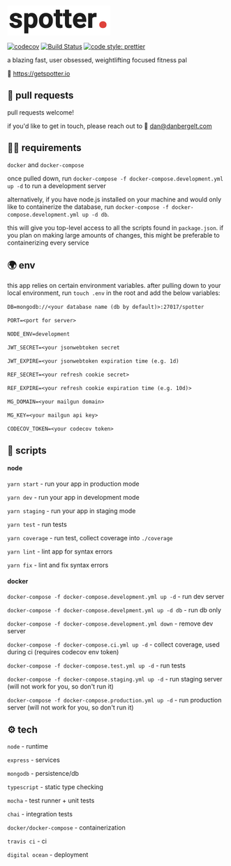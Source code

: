 ![Spotter Logo](./media/spotter.png)

[![codecov](https://codecov.io/gh/danbergelt/spotter-be/branch/master/graph/badge.svg)](https://codecov.io/gh/danbergelt/spotter-be) [![Build Status](https://travis-ci.org/danbergelt/spotter-be.svg?branch=master)](https://travis-ci.org/danbergelt/spotter-be) [![code style: prettier](https://img.shields.io/badge/code_style-prettier-ff69b4.svg?style=flat-square)](https://github.com/prettier/prettier)

a blazing fast, user obsessed, weightlifting focused fitness pal

🔗 https://getspotter.io

## 🤝 pull requests

pull requests welcome!

if you'd like to get in touch, please reach out to 📧 dan@danbergelt.com

## 👨‍💻 requirements

`docker` and `docker-compose`

once pulled down, run `docker-compose -f docker-compose.development.yml up -d` to run a development server

alternatively, if you have node.js installed on your machine and would only like to containerize the database, run `docker-compose -f docker-compose.development.yml up -d db`.

this will give you top-level access to all the scripts found in `package.json`. if you plan on making large amounts of changes, this might be preferable to containerizing every service

## 🌍 env

this app relies on certain environment variables. after pulling down to your local environment, run `touch .env` in the root and add the below variables:

`DB=mongodb://<your database name (db by default)>:27017/spotter`

`PORT=<port for server>`

`NODE_ENV=development`

`JWT_SECRET=<your jsonwebtoken secret`

`JWT_EXPIRE=<your jsonwebtoken expiration time (e.g. 1d)`

`REF_SECRET=<your refresh cookie secret>`

`REF_EXPIRE=<your refresh cookie expiration time (e.g. 10d)>`

`MG_DOMAIN=<your mailgun domain>`

`MG_KEY=<your mailgun api key>`

`CODECOV_TOKEN=<your codecov token>`

## 📜 scripts

#### node

`yarn start` - run your app in production mode

`yarn dev` - run your app in development mode

`yarn staging` - run your app in staging mode

`yarn test` - run tests

`yarn coverage` - run test, collect coverage into `./coverage`

`yarn lint` - lint app for syntax errors

`yarn fix` - lint and fix syntax errors

#### docker

`docker-compose -f docker-compose.development.yml up -d` - run dev server

`docker-compose -f docker-compose.develpment.yml up -d db` - run db only

`docker-compose -f docker-compose.development.yml down` - remove dev server

`docker-compose -f docker-compose.ci.yml up -d` - collect coverage, used during ci (requires codecov env token)

`docker-compose -f docker-compose.test.yml up -d` - run tests

`docker-compose -f docker-compose.staging.yml up -d` - run staging server (will not work for you, so don't run it)

`docker-compose -f docker-compose.production.yml up -d` - run production server (will not work for you, so don't run it)

## ⚙️ tech

`node` - runtime

`express` - services

`mongodb` - persistence/db

`typescript` - static type checking

`mocha` - test runner + unit tests

`chai` - integration tests

`docker/docker-compose` - containerization

`travis ci` - ci

`digital ocean` - deployment
